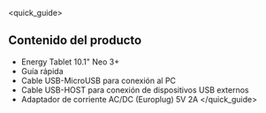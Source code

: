 <quick_guide> 

## Contenido del producto
* Energy Tablet 10.1" Neo 3+ 
* Guía rápida
* Cable USB-MicroUSB para conexión al PC
* Cable USB-HOST para conexión de dispositivos USB externos
* Adaptador de corriente AC/DC (Europlug) 5V 2A
</quick_guide>
